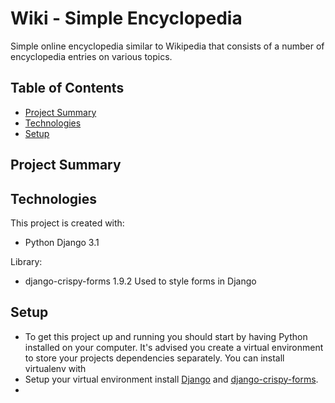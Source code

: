 # Wiki - Simple Encyclopedia
Simple online encyclopedia similar to Wikipedia that consists of a number of encyclopedia entries on various topics. 

## Table of Contents
- [Project Summary](#project-summary)
- [Technologies](#technologies)
- [Setup](#setup)


## Project Summary


## Technologies 
This project is created with: 
- Python Django 3.1

Library:
- django-crispy-forms 1.9.2
    Used to style forms in Django

## Setup 
- To get this project up and running you should start by having Python installed on your computer. It's advised you create a virtual environment to store your projects dependencies separately. You can install virtualenv with
- Setup your virtual environment install [Django](https://www.djangoproject.com/) and [django-crispy-forms](https://django-crispy-forms.readthedocs.io/en/latest/).
- 

